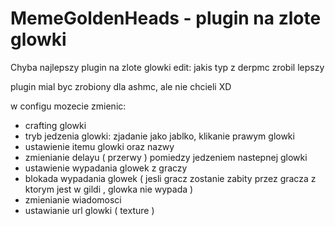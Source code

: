 # MemeGoldenHeads - plugin na zlote glowki

Chyba najlepszy plugin na zlote glowki
edit: jakis typ z derpmc zrobil lepszy

plugin mial byc zrobiony dla ashmc, ale nie chcieli XD

w configu mozecie zmienic:
- crafting glowki
- tryb jedzenia glowki: zjadanie jako jablko, klikanie prawym glowki
- ustawienie itemu glowki oraz nazwy
- zmienianie delayu ( przerwy ) pomiedzy jedzeniem nastepnej glowki
- ustawienie wypadania glowek z graczy
- blokada wypadania glowek ( jesli gracz zostanie zabity przez gracza z ktorym jest w gildi , glowka nie wypada )
- zmienianie wiadomosci
- ustawianie url glowki ( texture )
